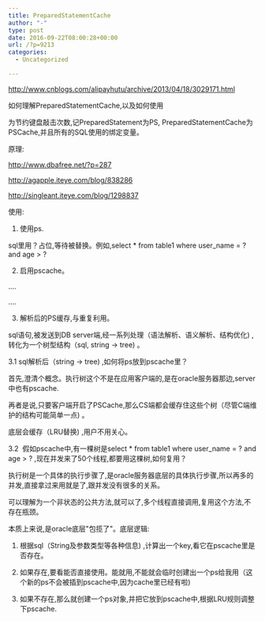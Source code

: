 ```yaml
---
title: PreparedStatementCache
author: "-"
type: post
date: 2016-09-22T08:00:28+00:00
url: /?p=9213
categories:
  - Uncategorized

---
```

http://www.cnblogs.com/alipayhutu/archive/2013/04/18/3029171.html


如何理解PreparedStatementCache,以及如何使用

为节约键盘敲击次数,记PreparedStatement为PS, PreparedStatementCache为PSCache,并且所有的SQL使用的绑定变量。

原理: 

http://www.dbafree.net/?p=287

http://agapple.iteye.com/blog/838286

http://singleant.iteye.com/blog/1298837


使用: 

1. 使用ps.

sql里用？占位,等待被替换。例如,select * from table1 where user_name = ? and age > ?


2. 启用pscache。

<bean id="dataSource" class="org.apache.commons.dbcp.BasicDataSource" destroy-method="close">
  
....
  
<property name="poolPreparedStatements" value="true" />
  
<property name="maxOpenPreparedStatements" value="10" />
  
....
  
</bean>
  
3. 解析后的PS缓存,与重复利用。

sql语句,被发送到DB server端,经一系列处理（语法解析、语义解析、结构优化) ,转化为一个树型结构（sql, string -> tree) 。

3.1 sql解析后（string -> tree) ,如何将ps放到pscache里？

首先,澄清个概念。执行树这个不是在应用客户端的,是在oracle服务器那边,server中也有pscache.
  
再者是说,只要客户端开启了PSCache,那么CS端都会缓存住这些个树（尽管C端维护的结构可能简单一点) 。
  
底层会缓存（LRU替换) ,用户不用关心。
  
3.2  假如pscache中,有一棵树是select * from table1 where user_name = ? and age > ? ,现在并发来了50个线程,都要用这棵树,如何复用？

执行树是一个具体的执行步骤了,是oracle服务器底层的具体执行步骤,所以再多的并发,直接拿过来用就是了,跟并发没有很多的关系。

可以理解为一个非状态的公共方法,就可以了,多个线程直接调用,复用这个方法,不存在瓶颈。

本质上来说,是oracle底层"包揽了"。底层逻辑: 

1) 根据sql（String及参数类型等各种信息) ,计算出一个key,看它在pscache里是否存在。
  
2) 如果存在,要看能否直接使用。能就用,不能就会临时创建出一个ps给我用（这个新的ps不会被插到pscache中,因为cache里已经有啦) 
  
3) 如果不存在,那么就创建一个ps对象,并把它放到pscache中,根据LRU规则调整下pscache.